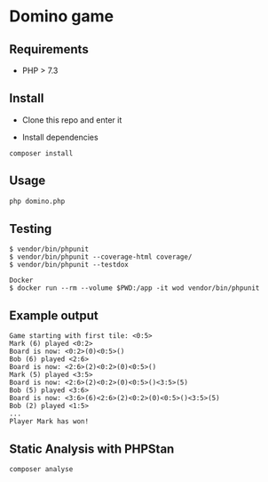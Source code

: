 # Domino game

## Requirements
- PHP > 7.3

## Install
- Clone this repo and enter it

- Install dependencies
```
composer install
```

## Usage

```bash
php domino.php
```

## Testing

```
$ vendor/bin/phpunit
$ vendor/bin/phpunit --coverage-html coverage/
$ vendor/bin/phpunit --testdox

Docker
$ docker run --rm --volume $PWD:/app -it wod vendor/bin/phpunit
```

## Example output

```
Game starting with first tile: <0:5>
Mark (6) played <0:2>
Board is now: <0:2>(0)<0:5>()
Bob (6) played <2:6>
Board is now: <2:6>(2)<0:2>(0)<0:5>()
Mark (5) played <3:5>
Board is now: <2:6>(2)<0:2>(0)<0:5>()<3:5>(5)
Bob (5) played <3:6>
Board is now: <3:6>(6)<2:6>(2)<0:2>(0)<0:5>()<3:5>(5)
Bob (2) played <1:5>
...
Player Mark has won!
```

## Static Analysis with PHPStan
```
composer analyse
```